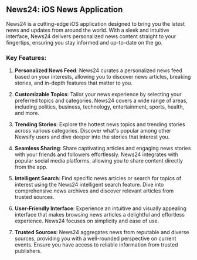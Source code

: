 
## News24: iOS News Application

News24 is a cutting-edge iOS application designed to bring you the latest news and updates from around the world. With a sleek and intuitive interface, News24 delivers personalized news content straight to your fingertips, ensuring you stay informed and up-to-date on the go.

### Key Features:
1. **Personalized News Feed**: News24 curates a personalized news feed based on your interests, allowing you to discover news articles, breaking stories, and in-depth features that matter to you.

2. **Customizable Topics**: Tailor your news experience by selecting your preferred topics and categories. News24 covers a wide range of areas, including politics, business, technology, entertainment, sports, health, and more.

3. **Trending Stories**: Explore the hottest news topics and trending stories across various categories. Discover what's popular among other Newsify users and dive deeper into the stories that interest you.

4. **Seamless Sharing**: Share captivating articles and engaging news stories with your friends and followers effortlessly. News24 integrates with popular social media platforms, allowing you to share content directly from the app.

5. **Intelligent Search**: Find specific news articles or search for topics of interest using the News24 intelligent search feature. Dive into comprehensive news archives and discover relevant articles from trusted sources.

6. **User-Friendly Interface**: Experience an intuitive and visually appealing interface that makes browsing news articles a delightful and effortless experience. News24 focuses on simplicity and ease of use.

7. **Trusted Sources**: News24 aggregates news from reputable and diverse sources, providing you with a well-rounded perspective on current events. Ensure you have access to reliable information from trusted publishers.




